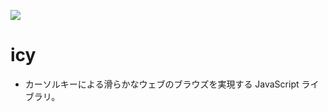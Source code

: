 ![](https://github.com/mass10/icy/workflows/CI/badge.svg)

# icy

* カーソルキーによる滑らかなウェブのブラウズを実現する JavaScript ライブラリ。
